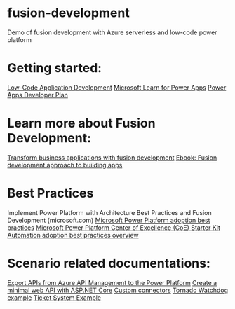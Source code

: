 # fusion-development
Demo of fusion development with Azure serverless and low-code power platform


# Getting started: 
[Low-Code Application Development](https://aka.ms/AzureLCAD)
[Microsoft Learn for Power Apps](https://docs.microsoft.com/en-us/learn/browse/?products=power-apps)
[Power Apps Developer Plan](https://powerapps.microsoft.com/en-us/developerplan/)

# Learn more about Fusion Development:
[Transform business applications with fusion development](https://docs.microsoft.com/en-us/learn/paths/transform-business-applications-with-fusion-development/?WT.mc_id=powerfuldevs-33631-jemorg)
[Ebook: Fusion development approach to building apps](https://docs.microsoft.com/en-us/powerapps/guidance/fusion-dev-ebook/)

# Best Practices
Implement Power Platform with Architecture Best Practices and Fusion Development (microsoft.com)
[Microsoft Power Platform adoption best practices](https://docs.microsoft.com/en-us/power-platform/guidance/adoption/methodology)
[Microsoft Power Platform Center of Excellence (CoE) Starter Kit](https://docs.microsoft.com/en-us/power-platform/guidance/coe/starter-kit)
[Automation adoption best practices overview](https://docs.microsoft.com/en-us/power-platform/guidance/automation-coe/overview)

# Scenario related documentations: 
[Export APIs from Azure API Management to the Power Platform](https://docs.microsoft.com/en-us/azure/api-management/export-api-power-platform)
[Create a minimal web API with ASP.NET Core](https://docs.microsoft.com/en-us/aspnet/core/tutorials/min-web-api?view=aspnetcore-6.0&tabs=visual-studio)
[Custom connectors](https://docs.microsoft.com/en-us/connectors/custom-connectors/)
[Tornado Watchdog example](https://github.com/appdevgbb/tornado-watchdog)
[Ticket System Example](https://github.com/juliajuju93/Self-Service-Facility-Ticket-System.git )
